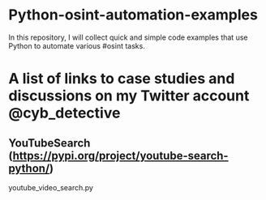 # Python-osint-automation-examples
In this repository, I will collect quick and simple code examples that use Python to automate various #osint tasks.



# A list of links to case studies and discussions on my Twitter account @cyb_detective


## YouTubeSearch (https://pypi.org/project/youtube-search-python/)


youtube_video_search.py

